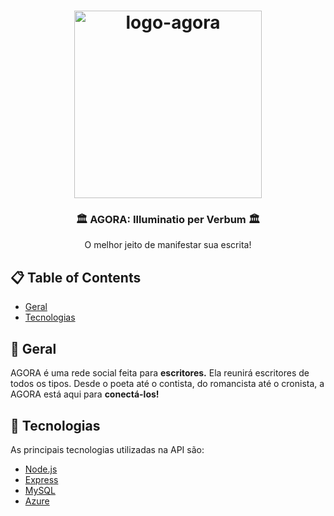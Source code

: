 <h1 align="center">
  <img alt="logo-agora" src="https://raw.githubusercontent.com/agora-verbum/images/main/logo.png?token=GHSAT0AAAAAAB2FI77W323DWX7TSYVEUBVQY2ZZXOA" width="300px">
</h1>

<h3 align="center">
  🏛️ AGORA: Illuminatio per Verbum 🏛️
</h3>

<p align="center">O melhor jeito de manifestar sua escrita!</p>

## 📋 Table of Contents

- [Geral](#geral)
- [Tecnologias](#tecnologias)

## 👀 Geral

AGORA é uma rede social feita para <b>escritores.</b> Ela reunirá escritores de todos os tipos. Desde o poeta até o contista, do romancista até o cronista, a AGORA está aqui para <b>conectá-los!</b>

## 🚀 Tecnologias

As principais tecnologias utilizadas na API são:

- [Node.js](https://nodejs.org/en/)
- [Express](https://expressjs.com/pt-br/)
- [MySQL](https://www.mysql.com)
- [Azure](azure.microsoft.com/)
